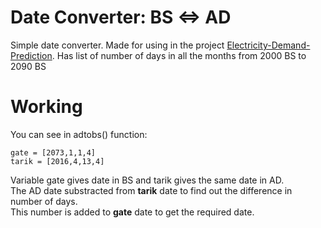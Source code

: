 # Date Converter: BS <=> AD
Simple date converter. Made for using in the project [Electricity-Demand-Prediction](https://github.com/Ishan5hrestha/Electricity-Demand-Prediction).
Has list of number of days in all the months from 2000 BS to 2090 BS  
# Working
You can see in adtobs() function:  
```
gate = [2073,1,1,4]
tarik = [2016,4,13,4]
```
Variable gate gives date in BS and tarik gives the same date in AD.  
The AD date substracted from **tarik** date to find out the difference in number of days.  
This number is added to **gate** date to get the required date.
